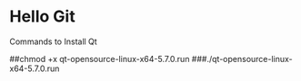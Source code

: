 # Hello Git
Commands to Install Qt

##chmod +x qt-opensource-linux-x64-5.7.0.run 
###./qt-opensource-linux-x64-5.7.0.run

